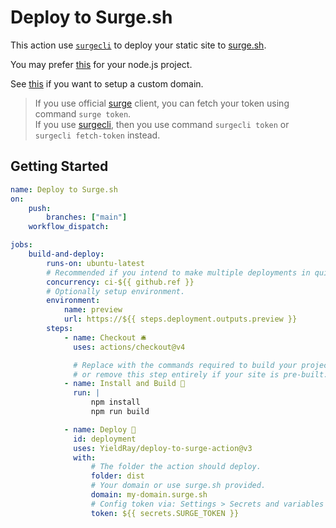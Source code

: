 # Deploy to Surge.sh

This action use [`surgecli`](https://github.com/YieldRay/surgecli) to deploy your static site to [surge.sh](https://surge.sh/).

You may prefer [this](https://github.com/yavisht/deploy-via-surge.sh-github-action-template) for your node.js project.

See [this](https://surge.sh/help/adding-a-custom-domain) if you want to setup a custom domain.

> If you use official [surge](https://github.com/sintaxi/surge) client, you can fetch your token using command `surge token`.  
> If you use [surgecli](https://github.com/YieldRay/surgecli), then you use command `surgecli token` or `surgecli fetch-token` instead.

## Getting Started

```yml
name: Deploy to Surge.sh
on:
    push:
        branches: ["main"]
    workflow_dispatch:

jobs:
    build-and-deploy:
        runs-on: ubuntu-latest
        # Recommended if you intend to make multiple deployments in quick succession.
        concurrency: ci-${{ github.ref }}
        # Optionally setup environment.
        environment:
            name: preview
            url: https://${{ steps.deployment.outputs.preview }}
        steps:
            - name: Checkout 🛎️
              uses: actions/checkout@v4

              # Replace with the commands required to build your project,
              # or remove this step entirely if your site is pre-built.
            - name: Install and Build 🔧
              run: |
                  npm install
                  npm run build

            - name: Deploy 🚀
              id: deployment
              uses: YieldRay/deploy-to-surge-action@v3
              with:
                  # The folder the action should deploy.
                  folder: dist
                  # Your domain or use surge.sh provided.
                  domain: my-domain.surge.sh
                  # Config token via: Settings > Secrets and variables > Actions > New repository secret
                  token: ${{ secrets.SURGE_TOKEN }}
```
